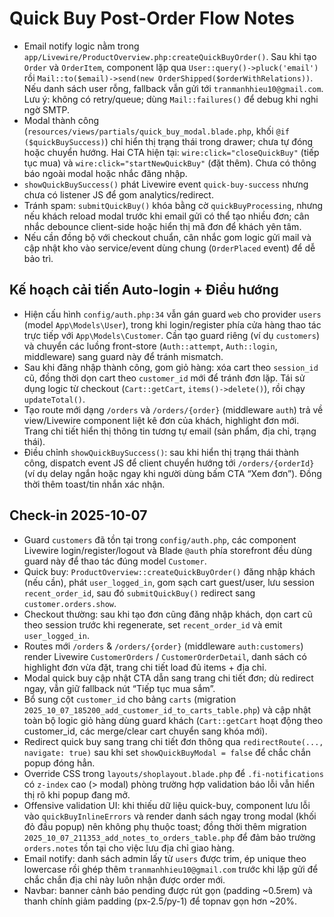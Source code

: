 # Quick Buy Post-Order Flow Notes

- Email notify logic nằm trong `app/Livewire/ProductOverview.php:createQuickBuyOrder()`. Sau khi tạo `Order` và `OrderItem`, component lặp qua `User::query()->pluck('email')` rồi `Mail::to($email)->send(new OrderShipped($orderWithRelations))`. Nếu danh sách user rỗng, fallback vẫn gửi tới `tranmanhhieu10@gmail.com`. Lưu ý: không có retry/queue; dùng `Mail::failures()` để debug khi nghi ngờ SMTP.
- Modal thành công (`resources/views/partials/quick_buy_modal.blade.php`, khối `@if ($quickBuySuccess)`) chỉ hiển thị trạng thái trong drawer; chưa tự đóng hoặc chuyển hướng. Hai CTA hiện tại: `wire:click="closeQuickBuy"` (tiếp tục mua) và `wire:click="startNewQuickBuy"` (đặt thêm). Chưa có thông báo ngoài modal hoặc nhắc đăng nhập.
- `showQuickBuySuccess()` phát Livewire event `quick-buy-success` nhưng chưa có listener JS để gom analytics/redirect.
- Tránh spam: `submitQuickBuy()` khóa bằng cờ `quickBuyProcessing`, nhưng nếu khách reload modal trước khi email gửi có thể tạo nhiều đơn; cân nhắc debounce client-side hoặc hiển thị mã đơn để khách yên tâm.
- Nếu cần đồng bộ với checkout chuẩn, cân nhắc gom logic gửi mail và cập nhật kho vào service/event dùng chung (`OrderPlaced` event) để dễ bảo trì.

## Kế hoạch cải tiến Auto-login + Điều hướng

- Hiện cấu hình `config/auth.php:34` vẫn gán guard `web` cho provider `users` (model `App\Models\User`), trong khi login/register phía cửa hàng thao tác trực tiếp với `App\Models\Customer`. Cần tạo guard riêng (ví dụ `customers`) và chuyển các luồng front-store (`Auth::attempt`, `Auth::login`, middleware) sang guard này để tránh mismatch.
- Sau khi đăng nhập thành công, gom giỏ hàng: xóa cart theo `session_id` cũ, đồng thời dọn cart theo `customer_id` mới để tránh đơn lặp. Tái sử dụng logic từ checkout (`Cart::getCart`, `items()->delete()`), rồi chạy `updateTotal()`.
- Tạo route mới dạng `/orders` và `/orders/{order}` (middleware `auth`) trả về view/Livewire component liệt kê đơn của khách, highlight đơn mới. Trang chi tiết hiển thị thông tin tương tự email (sản phẩm, địa chỉ, trạng thái).
- Điều chỉnh `showQuickBuySuccess()`: sau khi hiển thị trạng thái thành công, dispatch event JS để client chuyển hướng tới `/orders/{orderId}` (ví dụ delay ngắn hoặc ngay khi người dùng bấm CTA “Xem đơn”). Đồng thời thêm toast/tin nhắn xác nhận.

## Check-in 2025-10-07

- Guard `customers` đã tồn tại trong `config/auth.php`, các component Livewire login/register/logout và Blade `@auth` phía storefront đều dùng guard này để thao tác đúng model `Customer`.
- Quick buy: `ProductOverview::createQuickBuyOrder()` đăng nhập khách (nếu cần), phát `user_logged_in`, gom sạch cart guest/user, lưu session `recent_order_id`, sau đó `submitQuickBuy()` redirect sang `customer.orders.show`.
- Checkout thường: sau khi tạo đơn cũng đăng nhập khách, dọn cart cũ theo session trước khi regenerate, set `recent_order_id` và emit `user_logged_in`.
- Routes mới `/orders` & `/orders/{order}` (middleware `auth:customers`) render Livewire `CustomerOrders` / `CustomerOrderDetail`, danh sách có highlight đơn vừa đặt, trang chi tiết load đủ items + địa chỉ.
- Modal quick buy cập nhật CTA dẫn sang trang chi tiết đơn; dù redirect ngay, vẫn giữ fallback nút “Tiếp tục mua sắm”.
- Bổ sung cột `customer_id` cho bảng `carts` (migration `2025_10_07_185200_add_customer_id_to_carts_table.php`) và cập nhật toàn bộ logic giỏ hàng dùng guard khách (`Cart::getCart` hoạt động theo customer_id, các merge/clear cart chuyển sang khóa mới).
- Redirect quick buy sang trang chi tiết đơn thông qua `redirectRoute(..., navigate: true)` sau khi set `showQuickBuyModal = false` để chắc chắn popup đóng hẳn.
- Override CSS trong `layouts/shoplayout.blade.php` để `.fi-notifications` có `z-index` cao (> modal) phòng trường hợp validation báo lỗi vẫn hiển thị rõ khi popup đang mở.
- Offensive validation UI: khi thiếu dữ liệu quick-buy, component lưu lỗi vào `quickBuyInlineErrors` và render danh sách ngay trong modal (khối đỏ đầu popup) nên không phụ thuộc toast; đồng thời thêm migration `2025_10_07_211353_add_notes_to_orders_table.php` để đảm bảo trường `orders.notes` tồn tại cho việc lưu địa chỉ giao hàng.
- Email notify: danh sách admin lấy từ `users` được trim, ép unique theo lowercase rồi ghép thêm `tranmanhhieu10@gmail.com` trước khi lặp gửi để chắc chắn địa chỉ này luôn nhận được order mới.
- Navbar: banner cảnh báo pending được rút gọn (padding ~0.5rem) và thanh chính giảm padding (px-2.5/py-1) để topnav gọn hơn ~20%.

